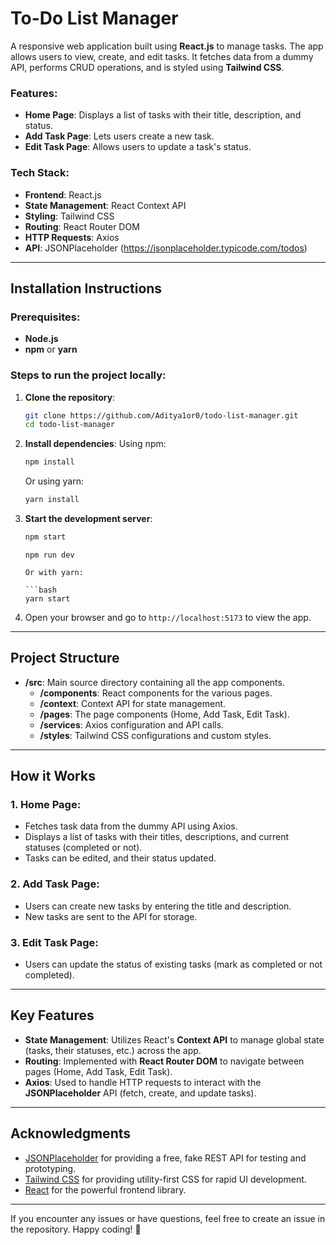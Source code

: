 # To-Do List Manager

A responsive web application built using **React.js** to manage tasks. The app allows users to view, create, and edit tasks. It fetches data from a dummy API, performs CRUD operations, and is styled using **Tailwind CSS**.

### Features:

- **Home Page**: Displays a list of tasks with their title, description, and status.
- **Add Task Page**: Lets users create a new task.
- **Edit Task Page**: Allows users to update a task's status.

### Tech Stack:

- **Frontend**: React.js
- **State Management**: React Context API
- **Styling**: Tailwind CSS
- **Routing**: React Router DOM
- **HTTP Requests**: Axios
- **API**: JSONPlaceholder (https://jsonplaceholder.typicode.com/todos)

---

## Installation Instructions

### Prerequisites:

- **Node.js** 
- **npm** or **yarn**

### Steps to run the project locally:

1. **Clone the repository**:

   ```bash
   git clone https://github.com/Aditya1or0/todo-list-manager.git
   cd todo-list-manager
   ```

2. **Install dependencies**:
   Using npm:

   ```bash
   npm install
   ```

   Or using yarn:

   ```bash
   yarn install
   ```

3. **Start the development server**:

   ```bash
   npm start
   ```

   ````node
   npm run dev

   Or with yarn:

   ```bash
   yarn start
   ````

4. Open your browser and go to `http://localhost:5173` to view the app.

---

## Project Structure

- **/src**: Main source directory containing all the app components.
  - **/components**: React components for the various pages.
  - **/context**: Context API for state management.
  - **/pages**: The page components (Home, Add Task, Edit Task).
  - **/services**: Axios configuration and API calls.
  - **/styles**: Tailwind CSS configurations and custom styles.

---

## How it Works

### 1. **Home Page**:

- Fetches task data from the dummy API using Axios.
- Displays a list of tasks with their titles, descriptions, and current statuses (completed or not).
- Tasks can be edited, and their status updated.

### 2. **Add Task Page**:

- Users can create new tasks by entering the title and description.
- New tasks are sent to the API for storage.

### 3. **Edit Task Page**:

- Users can update the status of existing tasks (mark as completed or not completed).

---

## Key Features

- **State Management**: Utilizes React's **Context API** to manage global state (tasks, their statuses, etc.) across the app.
- **Routing**: Implemented with **React Router DOM** to navigate between pages (Home, Add Task, Edit Task).
- **Axios**: Used to handle HTTP requests to interact with the **JSONPlaceholder** API (fetch, create, and update tasks).

---

## Acknowledgments

- [JSONPlaceholder](https://jsonplaceholder.typicode.com/) for providing a free, fake REST API for testing and prototyping.
- [Tailwind CSS](https://tailwindcss.com/) for providing utility-first CSS for rapid UI development.
- [React](https://reactjs.org/) for the powerful frontend library.

---

If you encounter any issues or have questions, feel free to create an issue in the repository. Happy coding! 🎉
